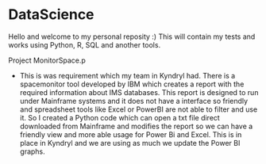 # DataScience
Hello and welcome to my personal reposity :) This will contain my tests and works using Python, R, SQL and another tools.

Project MonitorSpace.p
- This is was requirement which my team in Kyndryl had. There is a spacemonitor tool developed by IBM which creates a report with the required information about IMS databases. This report is designed to run under Mainframe systems and it does not have a interface so friendly and spreadsheet tools like Excel or PowerBI are not able to filter and use it. 
So I created a Python code which can open a txt file direct downloaded from Mainframe and modifies the report so we can have a friendly view and more able usage for Power Bi and Excel. This is in place in Kyndryl and we are using as much we update the Power BI graphs.
